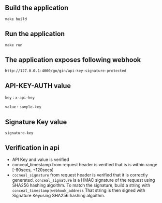 ## Build the application
`make build`

## Run the application
`make run `

## The application exposes following webhook
`http://127.0.0.1:4000/go/gin/api-key-signature-protected`

## API-KEY-AUTH value
`key` : `x-api-key`

`value` : `sample-key`

## Signature Key value
`signature-key`

## Verification in api
* API Key and value is verified
* conceal_timestamp from request header is verified that is is within range [-60secs, +120secs]
* `cocneal_signature` from request header is verified that it is correctly generated. `conceal_signature` is a HMAC signature of the request using SHA256 hashing algoithm. To match the signature, build a string with `conceal_timestamp|webhook_address` That string is then signed with Signature Keyusing SHA256 hashing algoithm.
